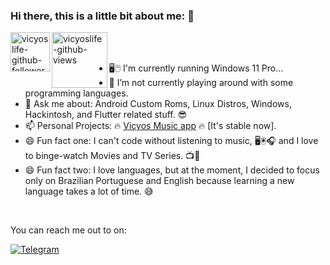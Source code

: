 ### Hi there, this is a little bit about me: 👋

<a href="https://github.com/felipendc">
  <img align="left" alt="vicyoslife-github-followers" width="63" src="https://img.shields.io/github/followers/felipendc?label=follow&style=social)" /> 
  <img align="left" alt="vicyoslife-github-views" width="88.5" src="https://komarev.com/ghpvc/?username=felipendc&label=Views&color=blue&style=plastic" />
</a> </br></br>

- 🖥️🖱️ I'm currently running Windows 11 Pro...
- 🌱 I’m not currently playing around with some programming languages.
- 💬 Ask me about: Android Custom Roms, Linux Distros, Windows, Hackintosh, and Flutter related stuff. :sunglasses:	
- 📫 Personal Projects: :fire:	[Vicyos Music app](https://github.com/felipendc/vicyos_music_player_flutter) :fire:	[It's stable now].
- 😄  Fun fact one: I can't code without listening to music, :desktop_computer::trackball::headphones: and I love to binge-watch Movies and TV Series. :tv::pizza:	
- 😄  Fun fact two: I love languages, but at the moment, I decided to focus only on Brazilian Portuguese and English because learning a new language takes a lot of time. :sweat_smile: 

<!-- **I'm currently playing around with:**  
<code><img height="20" src="https://raw.githubusercontent.com/github/explore/80688e429a7d4ef2fca1e82350fe8e3517d3494d/topics/flutter/flutter.png"></code>
<code><img height="20" src="https://raw.githubusercontent.com/github/explore/80688e429a7d4ef2fca1e82350fe8e3517d3494d/topics/dart/dart.png"></code>
<code><img height="20" src="https://raw.githubusercontent.com/github/explore/80688e429a7d4ef2fca1e82350fe8e3517d3494d/topics/android/android.png"></code>
<code><img height="20" src="https://raw.githubusercontent.com/github/explore/80688e429a7d4ef2fca1e82350fe8e3517d3494d/topics/bash/bash.png"></code>
<code><img height="20" src="https://raw.githubusercontent.com/github/explore/80688e429a7d4ef2fca1e82350fe8e3517d3494d/topics/python/python.png"></code>
 -->

</br>

You can reach me out to on:

[![Telegram](https://img.shields.io/badge/Telegram-2CA5E0?style=for-the-badge&logo=telegram&logoColor=white)](https://t.me/felipendc)

